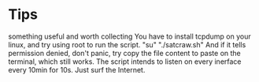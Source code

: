 # Tips
something useful and worth collecting
You have to install tcpdump on your linux, and try using root to run the script.
"su"
"./satcraw.sh"
And if it tells permission denied, don't panic, try copy the file content to paste on the terminal, which still works.
The script intends to listen on every inerface every 10min for 10s. Just surf the Internet. 

